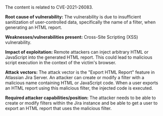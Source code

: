 The content is related to CVE-2021-26083.

**Root cause of vulnerability:**
The vulnerability is due to insufficient sanitization of user-controlled data, specifically the name of a filter, when generating an HTML report.

**Weaknesses/vulnerabilities present:**
Cross-Site Scripting (XSS) vulnerability.

**Impact of exploitation:**
Remote attackers can inject arbitrary HTML or JavaScript into the generated HTML report. This could lead to malicious script execution in the context of the victim's browser.

**Attack vectors:**
The attack vector is the "Export HTML Report" feature in Atlassian Jira Server. An attacker can create or modify a filter with a malicious name containing HTML or JavaScript code. When a user exports an HTML report using this malicious filter, the injected code is executed.

**Required attacker capabilities/position:**
The attacker needs to be able to create or modify filters within the Jira instance and be able to get a user to export an HTML report that uses the malicious filter.